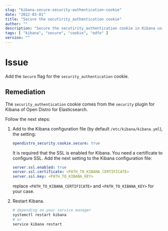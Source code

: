 ```yaml
---
slug: "kibana-secure-security-authentication-cookie"
date: "2022-03-01"
title: "Secure the secutirity_authentication cookie"
author: ""
description: "Secure the secutirity_authentication cookie in Kibana using Open Distro for Elasticsearch"
tags: [ "kibana", "secure", "cookie", "odfe" ]
version: ""
---
```


# Issue

Add the `Secure` flag for the `security_authentication` cookie.

## Remediation

The `security_authentication` cookie comes from the `security` plugin for Kibana of Open Distro for Elasticsearch.

Follow the next steps:

1. Add to the Kibana configuration file (by default `/etc/kibana/kibana.yml`), the setting:

    ```yml
    opendistro_security.cookie.secure: true
    ```

    It is required that the SSL is enabled for Kibana. You need a certificate to configure SSL. Add the next setting to the Kibana configuration file:

    ```yml
    server.ssl.enabled: true
    server.ssl.certificate: <PATH_TO_KIBANA_CERTIFICATE>
    server.ssl.key: <PATH_TO_KIBANA_KEY>
    ```

    replace `<PATH_TO_KIBANA_CERTIFICATE>` and `<PATH_TO_KIBANA_KEY>` for your case.


2. Restart Kibana.
    ```sh
    # depending on your service manager
    systemctl restart kibana
    # or
    service kibana restart
    ```
